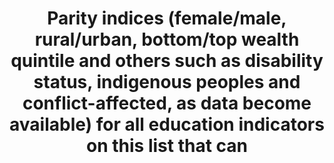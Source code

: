 ---
title: >-
  Parity  indices  (female/male,  rural/urban,  bottom/top  wealth  quintile  and  others  such  as  disability  status,  indigenous  peoples  and  conflict-affected,  as  data  become  available)  for  all  education  indicators  on  this  list  that  can 
indicator_variable: read4_total
graph: longitudinal
graph_type_description: Line  graph
graph_status_notes: graphed
variable_description: null
variable_notes: null
un_designated_tier: '1,  2  or  3  depending  on  index'
un_custodial_agency: 'UNESCO-UIS  {Partnering  Agencies:  OECD)'
target_id: '4.5'
has_metadata: true
rationale_interpretation: >-
  The  further  from  1  the  parity  index  lies,  the  greater  the  disparity  between  the  two  groups  of  interest  (but  see  the  comments  and  limitations  section  for  further  information).
goal_meta_link: 'http://unstats.un.org/sdgs/files/metadata-compilation/Metadata-Goal-4.pdf'
goal_meta_link_page: 9
indicator_name: >-
  Parity  indices  (female/male,  rural/urban,  bottom/top  wealth  quintile  and  others  such  as  disability  status,  indigenous  peoples  and  conflict-affected,  as  data  become  available)  for  all  education  indicators  on  this  list  that  can 
target: >-
  By  2030,  eliminate  gender  disparities  in  education  and  ensure  equal  access  to  all  levels  of  education  and  vocational  training  for  the  vulnerable,  including  persons  with  disabilities,  indigenous  peoples  and  children  in  vulner
permalink: /4-5-1/
sdg_goal: 4
layout: indicator
indicator: 4.5.1
indicator_definition: >-
  Parity  indices  require  no  additional  data  than  the  specific  disaggregations  of  interest.  They  are  simply  the  ratio  of  the  indicator  value  for  one  group  to  that  of  the  other.  Typically,  the  likely  more  disadvantaged  group 
source_title: null
source_notes: null
published: true
actual_indicator_available: >-
  Data  are  based  on  indicators  4-1-1,  4-2-1,  4-2-2,  4-3-1,  4-4-1,  4-6-1,  4-7-1.  Description  of  indicators  are  contained  in  meta  data  for  those  indicators.
actual_indicator_available_description: >-
  Descriptions  of  indicators  are  based  on  information  in  other  metaprovided  in  indicators  4-1-1,  4-2-1,  4-2-2,  4-3-1,  4-4-1,  4-6-1,  4-7-1.  Variable  lists  provided  under  other  indicator  metadata.  Raw  data  are  provided  since  there  it  would  seem  to  be  inappropriate  to  have  some  groups  in  the  numerator  on  some  metrics  and  in  the  denominator  on  others.
us_method_of_computation: Refer  to  metadata  for  specific  indicators.
periodicity: Varies
time_period: '  2003  to  2015'
unit_of_measure: Percentages  or  scores
disaggregation_categories: National  and  gender  for  most  indicators.
disaggregation_geography: National
date_of_national_source_publication: Varies
date_metadata_updated: 11/2016
scheduled_update_by_national_source: Varies
source_agency_staff_name: Tom  Snyder
source_agency_staff_email: tom.snyder@ed.gov
source_agency_survey_dataset: National  Center  for  Education  Statistics
source_url: nces.ed.gov
comments_and_limitations: >-
  Refer  to  metadata  for  specific  indicators.  Note  that  parity  measures  suggested  above  are  highly  sensitive  to  small  differences  and  do  not  account  for  differences  strictly  due  to  standard  errors  of  the  samples.  The  problem  with  the  suggested  metric  is  compounded  when  comparing  relatively  small  percentages.  So,  if  10  percent  of  males  and  12  percent  of  females  were  enrolled  at  a  particular  level,  and  there  was  a  standard  error  of  .75  on  each  metric,  there  would  be  no  significant  difference  yet  the  parity  ratio  as  specified  above  would  be  .83  which  might  suggest  a  substantial  difference.  The  two  point  difference  flipping  the  perspective  to  88  and  90  percent  enrolled  would  yield  a  metric  of  98,  which  would  be  more  in  line  with  the  non-significant  difference.  As  a  result  of  these  concerns  with  the  specified  metrics  and  the  nonlinear  aspect  of  the  metric,  we  strongly  recommend  a  different  approach  be  used  to  compare  across  countries  when  the  differences  from  country  to  country  in  the  raw  metrics  may  be  assumed  to  be  very  large.
international_and_national_references: 'https://nces.ed.gov/surveys/annualreports/'
graph_title: US  Reading  literacy  among  4th  graders  
---